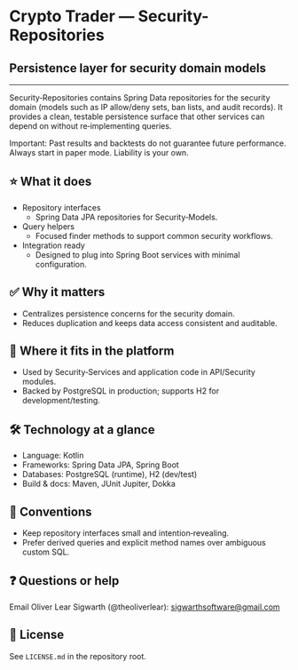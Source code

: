 # Crypto Trader — Security-Repositories
## Persistence layer for security domain models

---

Security‑Repositories contains Spring Data repositories for the security domain
(models such as IP allow/deny sets, ban lists, and audit records). It provides a
clean, testable persistence surface that other services can depend on without
re‑implementing queries.

Important: Past results and backtests do not guarantee future performance.
Always start in paper mode. Liability is your own.

## ⭐️ What it does
- Repository interfaces
  - Spring Data JPA repositories for Security‑Models.
- Query helpers
  - Focused finder methods to support common security workflows.
- Integration ready
  - Designed to plug into Spring Boot services with minimal configuration.

## ✅ Why it matters
- Centralizes persistence concerns for the security domain.
- Reduces duplication and keeps data access consistent and auditable.

## 🔗 Where it fits in the platform
- Used by Security‑Services and application code in API/Security modules.
- Backed by PostgreSQL in production; supports H2 for development/testing.

## 🛠️ Technology at a glance
- Language: Kotlin
- Frameworks: Spring Data JPA, Spring Boot
- Databases: PostgreSQL (runtime), H2 (dev/test)
- Build & docs: Maven, JUnit Jupiter, Dokka

## 📝 Conventions
- Keep repository interfaces small and intention‑revealing.
- Prefer derived queries and explicit method names over ambiguous custom SQL.

## ❓ Questions or help
Email Oliver Lear Sigwarth (@theoliverlear): sigwarthsoftware@gmail.com

## 📄 License
See `LICENSE.md` in the repository root.

